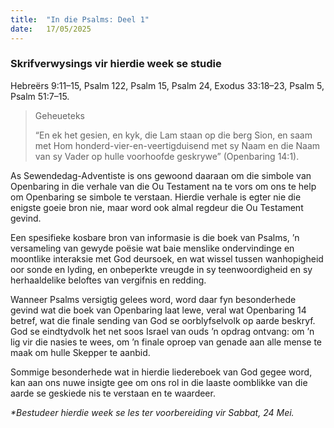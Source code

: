 ```yaml
---
title:  "In die Psalms: Deel 1"
date:   17/05/2025
---
```


### Skrifverwysings vir hierdie week se studie

Hebreërs 9:11–15, Psalm 122, Psalm 15, Psalm 24, Exodus 33:18–23, Psalm 5, Psalm 51:7–15.

> <p>Geheueteks</p>
> “En ek het gesien, en kyk, die Lam staan op die berg Sion, en saam met Hom honderd-vier-en-veertigduisend met sy Naam en die Naam van sy Vader op hulle voorhoofde geskrywe” (Openbaring 14:1).

As Sewendedag-Adventiste is ons gewoond daaraan om die simbole van Openbaring in die verhale van die Ou Testament na te vors om ons te help om Openbaring se simbole te verstaan. Hierdie verhale is egter nie die enigste goeie bron nie, maar word ook almal regdeur die Ou Testament gevind.

Een spesifieke kosbare bron van informasie is die boek van Psalms, ’n versameling van gewyde poësie wat baie menslike ondervindinge en moontlike interaksie met God deursoek, en wat wissel tussen wanhopigheid oor sonde en lyding, en onbeperkte vreugde in sy teenwoordigheid en sy herhaaldelike beloftes van vergifnis en redding.

Wanneer Psalms versigtig gelees word, word daar fyn besonderhede gevind wat die boek van Openbaring laat lewe, veral wat Openbaring 14 betref, wat die finale sending van God se oorblyfselvolk op aarde beskryf. God se eindtydvolk het net soos Israel van ouds ’n opdrag ontvang: om ’n lig vir die nasies te wees, om ’n finale oproep van genade aan alle mense te maak om hulle Skepper te aanbid.

Sommige besonderhede wat in hierdie liedereboek van God gegee word, kan aan ons nuwe insigte gee om ons rol in die laaste oomblikke van die aarde se geskiede nis te verstaan en te waardeer.

_*Bestudeer hierdie week se les ter voorbereiding vir Sabbat, 24 Mei._